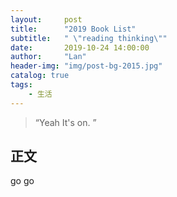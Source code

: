 ```yaml
---
layout:     post
title:      "2019 Book List"
subtitle:   " \"reading thinking\""
date:       2019-10-24 14:00:00
author:     "Lan"
header-img: "img/post-bg-2015.jpg"
catalog: true
tags:
    - 生活
---
```


> “Yeah It's on. ”



<p id = "build"></p>

## 正文

go go 
